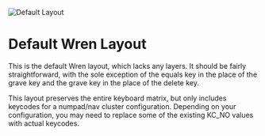 ![Default Layout](https://github.com/oliviahanley/wren-keyboard/blob/main/images/author-layout.png?raw=true)

# Default Wren Layout

This is the default Wren layout, which lacks any layers. It should be fairly 
straightforward, with the sole exception of the equals key in the place of the 
grave key and the grave key in the place of the delete key. 

This layout preserves the entire keyboard matrix, but only includes keycodes 
for a numpad/nav cluster configuration. Depending on your configuration, you 
may need to replace some of the existing KC_NO values with actual keycodes.
